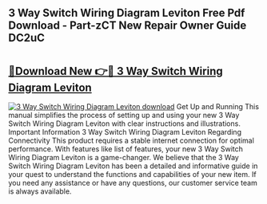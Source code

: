 ## 3 Way Switch Wiring Diagram Leviton Free Pdf Download - Part-zCT New Repair Owner Guide DC2uC

# <h2><a href="http://dfs1os.blite.top/?on=3+Way+Switch+Wiring+Diagram+Leviton">🔗Download New 👉🔴 3 Way Switch Wiring Diagram Leviton</a></h2>

[![3 Way Switch Wiring Diagram Leviton download](https://i.imgur.com/lujVjoI.png)](http://dfs1os.blite.top/?on=3+Way+Switch+Wiring+Diagram+Leviton)
Get Up and Running This manual simplifies the process of setting up and using your new 3 Way Switch Wiring Diagram Leviton with clear instructions and illustrations. Important Information 3 Way Switch Wiring Diagram Leviton Regarding Connectivity This product requires a stable internet connection for optimal performance. With features like list of features, your new 3 Way Switch Wiring Diagram Leviton is a game-changer. We believe that the 3 Way Switch Wiring Diagram Leviton has been a detailed and informative guide in your quest to understand the functions and capabilities of your new item. If you need any assistance or have any questions, our customer service team is always available.
